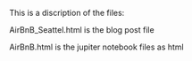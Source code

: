 This is a discription of the files:

AirBnB_Seattel.html is the blog post file

AirBnB.html is the jupiter notebook files as html


